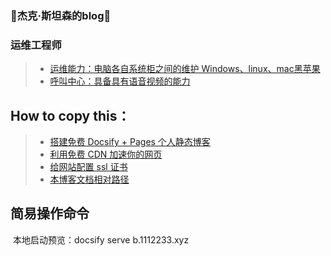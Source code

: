 ### 👋杰克·斯坦森的blog👋



### 运维工程师

> * [运维能力：电脑各自系统柜之间的维护 Windows、linux、mac黑苹果](Note/TechN/Server/index.md)
> * [呼叫中心：具备具有语音视频的能力](Note/TechN/callcenter/index.md)

## How to copy this：

> * [搭建免费 Docsify + Pages 个人静态博客](new-blog/README.md)
> * [利用免费 CDN 加速你的网页](speedup-web/speedup-web.md)
> * [给网站配置 ssl 证书](ssl-ngnix/README.md)
> * [本博客文档相对路径](https://www.wenjiangs.com/doc/docsifyjs-configuration)



## 简易操作命令

​	本地启动预览：docsify serve      b.1112233.xyz
